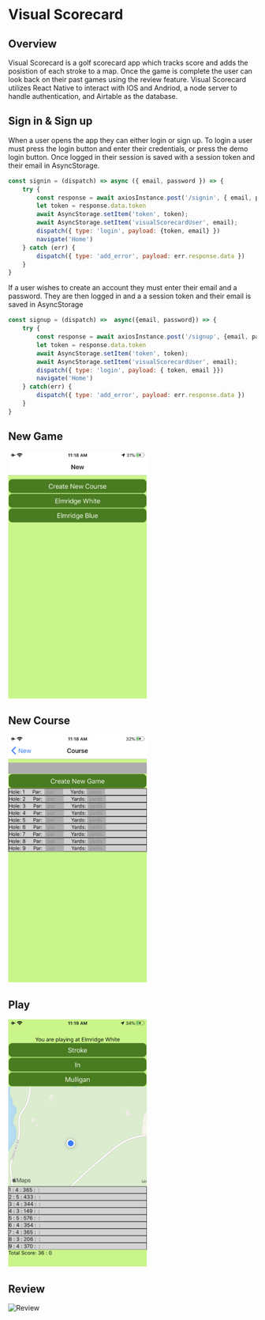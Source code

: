 # Visual Scorecard

## Overview

Visual Scorecard is a golf scorecard app which tracks score and adds the posistion of each stroke to a map. Once the game is complete the user can look back on their past games using the review feature. Visual Scorecard utilizes React Native to interact with IOS and Andriod, a node server to handle authentication, and Airtable as the database. 

## Sign in & Sign up

When a user opens the app they can either login or sign up. To login a user must press the login button and enter their credentials, or press the demo login button. Once logged in their session is saved with a session token and their email in AsyncStorage. 

```javascript
const signin = (dispatch) => async ({ email, password }) => {
    try {
        const response = await axiosInstance.post('/signin', { email, password })
        let token = response.data.token
        await AsyncStorage.setItem('token', token);
        await AsyncStorage.setItem('visualScorecardUser', email);
        dispatch({ type: 'login', payload: {token, email} })
        navigate('Home')
    } catch (err) {
        dispatch({ type: 'add_error', payload: err.response.data })
    }
}
```

If a user wishes to create an account they must enter their email and a password. They are then logged in and a a session token and their email is saved in AsyncStorage

```javascript
const signup = (dispatch) =>  async({email, password}) => {
    try {
        const response = await axiosInstance.post('/signup', {email, password})
        let token = response.data.token
        await AsyncStorage.setItem('token', token);
        await AsyncStorage.setItem('visualScorecardUser', email);
        dispatch({ type: 'login', payload: { token, email }})
        navigate('Home')
    } catch(err) {
        dispatch({ type: 'add_error', payload: err.response.data })
    }
}
```


## New Game

<img src="assets/New_Game.png" alt="newGame" height="500"/>

## New Course

<img src="assets/New_Course.png" alt="newCourse" height="500"/>


## Play

<img src="assets/Game.png" alt="play" height="500"/>


## Review

<img src="assets/Review.gif" alt="Review" height="500"/>


